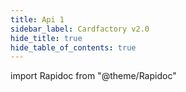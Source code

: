 ```yaml
---
title: Api 1
sidebar_label: Cardfactory v2.0
hide_title: true
hide_table_of_contents: true
---
```


import Rapidoc from "@theme/Rapidoc"

<Rapidoc apiUrl="/v2.0/cardfactory">
</Rapidoc>
